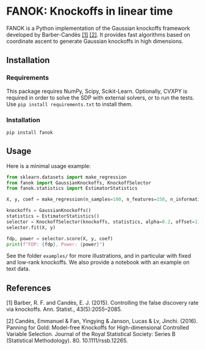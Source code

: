 # FANOK: Knockoffs in linear time

FANOK is a Python implementation of the Gaussian knockoffs framework
developed by Barber-Candès [[1]](#1) [[2]](#2).
It provides fast algorithms based on coordinate ascent to generate Gaussian knockoffs in high dimensions.

## Installation

### Requirements

This package requires NumPy, Scipy, Scikit-Learn.
Optionally, CVXPY is required in order to solve the SDP with
external solvers, or to run the tests.
Use `pip install requirements.txt` to install them.

### Installation

`pip install fanok`

## Usage

Here is a minimal usage example:
```python
from sklearn.datasets import make_regression
from fanok import GaussianKnockoffs, KnockoffSelector
from fanok.statistics import EstimatorStatistics

X, y, coef = make_regression(n_samples=100, n_features=150, n_informative=20, coef=True)

knockoffs = GaussianKnockoffs()
statistics = EstimatorStatistics()
selector = KnockoffSelector(knockoffs, statistics, alpha=0.2, offset=1)
selector.fit(X, y)

fdp, power = selector.score(X, y, coef)
print(f"FDP: {fdp}, Power: {power}")
```

See the folder `examples/` for more illustrations,
and in particular with fixed and low-rank knockoffs.
We also provide a notebook with an example on text data.

## References

<a id="1">[1]</a>
Barber, R. F. and Candès, E. J. (2015).
Controlling the false discovery rate via knockoffs.
Ann. Statist., 43(5):2055–2085.

<a id="2">[2]</a>
Candès, Emmanuel & Fan, Yingying & Janson, Lucas & Lv, Jinchi. (2016).
Panning for Gold: Model-free Knockoffs for High-dimensional Controlled Variable Selection.
Journal of the Royal Statistical Society: Series B (Statistical Methodology).
80\. 10.1111/rssb.12265. 
